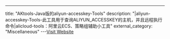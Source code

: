 ---
title: "AKtools-Java版的aliyun-accesskey-Tools"
description: "|aliyun-accesskey-Tools-此工具用于查询ALIYUN_ACCESSKEY的主机，并且远程执行命令|alicloud-tools：阿里云ECS、策略组辅助小工具"
external_category: "Miscellaneous"
---[Visit Website](https://github.com/Moon3r/AKtools)


